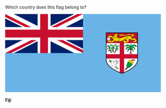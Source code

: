 Which country does this flag belong to?

![Flag of Fiji](images/Flag_of_Fiji.svg)
<!--question-->
**Fiji**